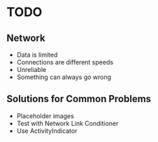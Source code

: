 # TODO

## Network

- Data is limited
- Connections are different speeds
- Unreliable
- Something can always go wrong

## Solutions for Common Problems

- Placeholder images
- Test with Network Link Conditioner
- Use ActivityIndicator

